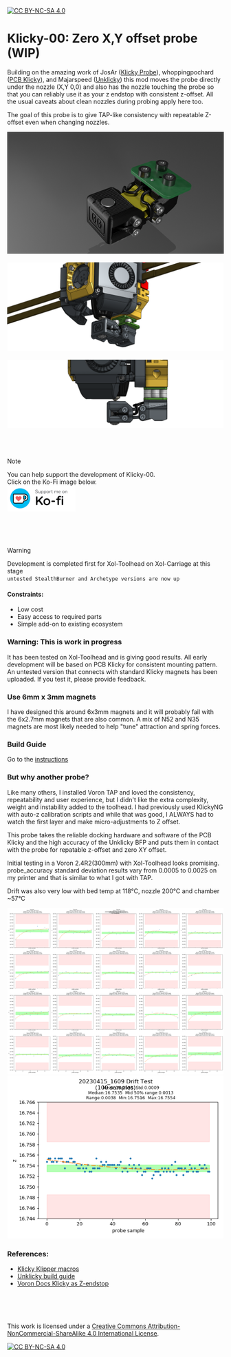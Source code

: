 [![CC BY-NC-SA 4.0][cc-by-nc-sa-shield]][cc-by-nc-sa]

# Klicky-00: Zero X,Y offset probe (WIP)

Building on the amazing work of JosAr ([Klicky Probe](https://github.com/jlas1/Klicky-Probe)), whoppingpochard ([PCB Klicky](https://github.com/tanaes/whopping_Voron_mods/tree/main/pcb_klicky)), and Majarspeed ([Unklicky](https://github.com/majarspeed/Unklicky)) this mod moves the probe directly under the nozzle (X,Y 0,0) and also has the nozzle touching the probe so that you can reliably use it as your z endstop with consistent z-offset. All the usual caveats about clean nozzles during probing apply here too.

The goal of this probe is to give TAP-like consistency with repeatable Z-offset even when changing nozzles.

![render](images/PCB_Klicky-00_Xol-Toolhead_render.png)
<br/> <br/>
![with toolhead](images/PCB_Klicky-00_Xol-Toolhead_assembly.png)
<br/> <br/>
![right profile](images/PCB_Klicky-00_Xol-Toolhead_right.png)
<br/> <br/> <br/> <br/>
> [!NOTE]  
> You can help support the development of Klicky-00.<br/>
> Click on the Ko-Fi image below.<br/>
[![ko-fi](images/kofi_bg_tag_white.png)](https://ko-fi.com/O5O5OCC0K)

<br/> <br/> <br/>


> [!WARNING]  
> Development is completed first for Xol-Toolhead on Xol-Carriage at this stage <br/>
> `untested StealthBurner and Archetype versions are now up`

#### Constraints:
* Low cost
* Easy access to required parts
* Simple add-on to existing ecosystem

### Warning: This is work in progress
It has been tested on Xol-Toolhead and is giving good results. All early development will be based on PCB Klicky for consistent mounting pattern. An untested version that connects with standard Klicky magnets has been uploaded. If you test it, please provide feedback.


### Use 6mm x 3mm magnets
I have designed this around 6x3mm magnets and it will probably fail with the 6x2.7mm magnets that are also common. A mix of N52 and N35 magnets are most likely needed to help "tune" attraction and spring forces.

### Build Guide
Go to the [instructions](instructions.md)


### But why another probe?
Like many others, I installed Voron TAP and loved the consistency, repeatability and user experience, but I didn't like the extra complexity, weight and instability added to the toolhead.
I had previously used KlickyNG with auto-z calibration scripts and while that was good, I ALWAYS had to watch the first layer and make micro-adjustments to Z offset.

This probe takes the reliable docking hardware and software of the PCB Klicky and the high accuracy of the Unklicky BFP and puts them in contact with the probe for repatable z-offset and zero XY offset.

Initial testing in a Voron 2.4R2(300mm) with Xol-Toolhead looks promising.
probe_accuracy standard deviation results vary from 0.0005 to 0.0025 on my printer and that is similar to what I got with TAP.

Drift was also very low with bed temp at 118°C, nozzle 200°C and chamber ~57°C

![repeatability_test](images/20230415_1609_repeatability_test.png)
![drift_test](images/20230415_1609_drift_test.png)


### References:
* [Klicky Klipper macros](https://github.com/jlas1/Klicky-Probe/tree/main/Klipper_macros)
* [Unklicky build guide](https://github.com/majarspeed/Unklicky/blob/main/Build%20Guide.md)
* [Voron Docs Klicky as Z-endstop](https://docs.vorondesign.com/community/howto/Takuya/Klicky_Probe_AutoZ_Alternative.html)

<br/><br/><br/><br/>
This work is licensed under a
[Creative Commons Attribution-NonCommercial-ShareAlike 4.0 International License][cc-by-nc-sa].

[![CC BY-NC-SA 4.0][cc-by-nc-sa-image]][cc-by-nc-sa]

[cc-by-nc-sa]: http://creativecommons.org/licenses/by-nc-sa/4.0/
[cc-by-nc-sa-image]: https://licensebuttons.net/l/by-nc-sa/4.0/88x31.png
[cc-by-nc-sa-shield]: https://img.shields.io/badge/License-CC%20BY--NC--SA%204.0-lightgrey.svg
